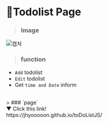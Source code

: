 # 📝Todolist Page

> ### Image
![캡처](https://user-images.githubusercontent.com/50460114/73420571-43b6cc80-4366-11ea-9798-cb53de003038.PNG)
<br>
> ### function
- `Add` todolist
- `Edit` todolist
- Get `time and Date` inform
<br>
> ### `page`
<br>
▼ Click this link!<br>
https://jhyooooon.github.io/toDoListJS/
